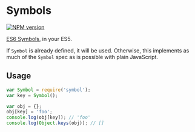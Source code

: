 # Symbols

[![NPM version](https://badge.fury.io/js/symbol.png)](http://badge.fury.io/js/symbol)

[ES6 Symbols](https://people.mozilla.org/~jorendorff/es6-draft.html#sec-symbol-objects), in your ES5.

If `Symbol` is already defined, it will be used. Otherwise, this implements as much of the `Symbol` spec as is possible with plain JavaScript.

## Usage

```js
var Symbol = require('symbol');
var key = Symbol();

var obj = {};
obj[key] = 'foo';
console.log(obj[key]); // 'foo'
console.log(Object.keys(obj)); // []
```
